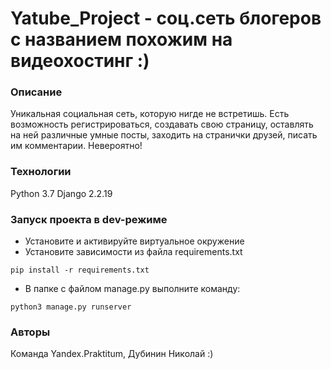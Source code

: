 # Yatube_Project - соц.сеть блогеров с названием похожим на видеохостинг :)
### Описание
Уникальная социальная сеть, которую нигде не встретишь. Есть возможность регистрироваться,
создавать свою страницу, оставлять на ней различные умные посты, заходить на странички друзей,
писать им комментарии. Невероятно!
### Технологии
Python 3.7
Django 2.2.19
### Запуск проекта в dev-режиме
- Установите и активируйте виртуальное окружение
- Установите зависимости из файла requirements.txt
```
pip install -r requirements.txt
``` 
- В папке с файлом manage.py выполните команду:
```
python3 manage.py runserver
```
### Авторы
Команда Yandex.Praktitum, Дубинин Николай :)
